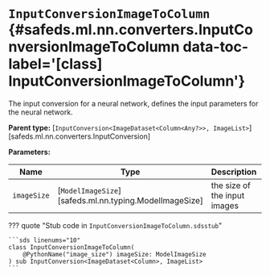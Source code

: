 [//]: # (DO NOT EDIT THIS FILE DIRECTLY. Instead, edit the corresponding stub file and execute `npm run docs:api`.)

# <code class="doc-symbol doc-symbol-class"></code> `InputConversionImageToColumn` {#safeds.ml.nn.converters.InputConversionImageToColumn data-toc-label='[class] InputConversionImageToColumn'}

The input conversion for a neural network, defines the input parameters for the neural network.

**Parent type:** [`InputConversion<ImageDataset<Column<Any?>>, ImageList>`][safeds.ml.nn.converters.InputConversion]

**Parameters:**

| Name | Type | Description | Default |
|------|------|-------------|---------|
| `imageSize` | [`ModelImageSize`][safeds.ml.nn.typing.ModelImageSize] | the size of the input images | - |

??? quote "Stub code in `InputConversionImageToColumn.sdsstub`"

    ```sds linenums="10"
    class InputConversionImageToColumn(
        @PythonName("image_size") imageSize: ModelImageSize
    ) sub InputConversion<ImageDataset<Column>, ImageList>
    ```
